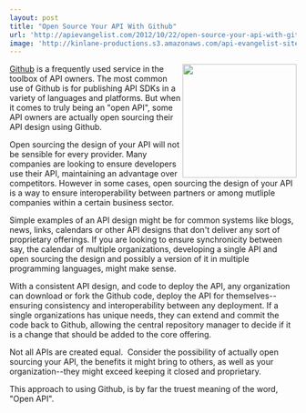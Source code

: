 ```yaml
---
layout: post
title: "Open Source Your API With Github"
url: 'http://apievangelist.com/2012/10/22/open-source-your-api-with-github/'
image: 'http://kinlane-productions.s3.amazonaws.com/api-evangelist-site/blog/github-logo-text-horizontal.png'
---
```


[<img class="c1" src="https://s3.amazonaws.com/kinlane-productions/api-evangelist/github/github-logo.png" alt="" width="200" align="right" />][1]

[Github][1] is a frequently used service in the toolbox of API owners. The most common use of Github is for publishing API SDKs in a variety of languages and platforms. But when it comes to truly being an "open API", some API owners are actually open sourcing their API design using Github.

Open sourcing the design of your API will not be sensible for every provider. Many companies are looking to ensure developers use their API, maintaining an advantage over competitors. However in some cases, open sourcing the design of your API is a way to ensure interoperability between partners or among mutliple companies within a certain business sector.

Simple examples of an API design might be for common systems like blogs, news, links, calendars or other API designs that don't deliver any sort of proprietary offerings. If you are looking to ensure synchronicity between say, the calendar of multiple organizations, developing a single API and open sourcing the design and possibly a version of it in multiple programming languages, might make sense.

With a consistent API design, and code to deploy the API, any organization can download or fork the Github code, deploy the API for themselves--ensuring consistency and interoperability between any deployment. If a single organizations has unique needs, they can extend and commit the code back to Github, allowing the central repository manager to decide if it is a change that should be added to the core offering.

Not all APIs are created equal.  Consider the possibility of actually open sourcing your API, the benefits it might bring to others, as well as your organization--they might exceed keeping it closed and proprietary.

This approach to using Github, is by far the truest meaning of the word, "Open API".

   [1]: https://github.com/ (Github)
